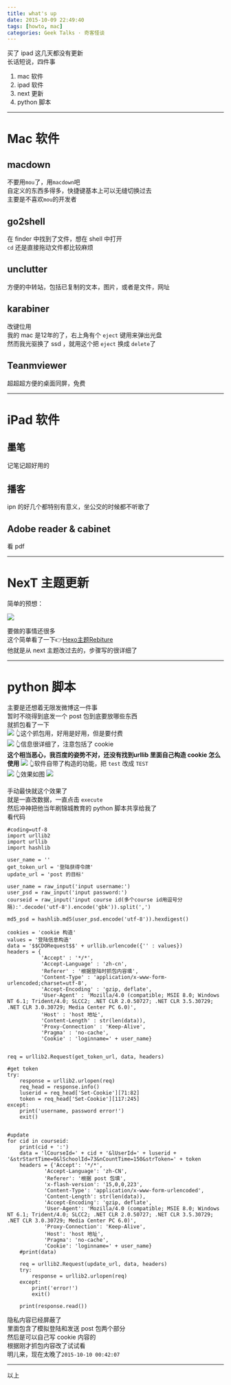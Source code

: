 ```yaml
---
title: what's up
date: 2015-10-09 22:49:40
tags: [howto, mac]
categories: Geek Talks · 奇客怪谈
---
```

买了 ipad 这几天都没有更新  
长话短说，四件事  
1. mac 软件
2. ipad 软件
3. next 更新
4. python 脚本  
  

<!--more-->
***
# Mac 软件
## macdown
不要用`mou`了，用`macdown`吧  
自定义的东西多得多，快捷键基本上可以无缝切换过去  
主要是不喜欢`mou`的开发者  
## go2shell
在 finder 中找到了文件，想在 shell 中打开  
`cd` 还是直接拖动文件都比较麻烦
## unclutter
方便的中转站，包括已复制的文本，图片，或者是文件，网址
## karabiner
改键位用  
我的 mac 是12年的了，右上角有个 `eject` 键用来弹出光盘  
然而我光驱换了 ssd ，就用这个把 `eject` 换成 `delete`了
## Teanmviewer
超超超方便的桌面同屏，免费
*** 
# iPad 软件
## 墨笔
记笔记超好用的
## 播客
ipn 的好几个都特别有意义，坐公交的时候都不听歌了
## Adobe reader & cabinet
看 pdf
***
# NexT 主题更新
简单的预想：  

![](//ww1.sinaimg.cn/large/a243ad6cjw1ewvaglhr5sj20j60chmz7.jpg)

要做的事情还很多  
这个简单看了一下👉[Hexo主题Rebiture](//zodiacg.net/2015/05/hexo-theme-rebiture/)  
他就是从 next 主题改过去的，步骤写的很详细了
***
# python 脚本
主要是还想着无限发微博这一件事  
暂时不晓得到底发一个 post 包到底要放哪些东西  
就抓包看了一下  
![](//ww4.sinaimg.cn/large/a243ad6cjw1ewvauk3ec3j20ja09ujsz.jpg)
👆这个抓包用，好用是好用，但是要付费  
![](//ww2.sinaimg.cn/large/a243ad6cjw1ewvd57mlykj20m908ewfg.jpg)
👆信息很详细了，注意包括了 cookie  
**这个相当恶心，我百度的姿势不对，还没有找到urllib 里面自己构造 cookie 怎么使用**
![](//ww1.sinaimg.cn/large/a243ad6cjw1ewvauio5twj20p70cudhi.jpg)
👆软件自带了构造的功能，把 `test` 改成 `TEST`  
![](//ww2.sinaimg.cn/large/a243ad6cjw1ewvaugoysmj208i0a074u.jpg)
👆效果如图
![](//ww3.sinaimg.cn/large/a243ad6cjw1ewvb0cekgdj20hb0nb40h.jpg)

手动最快就这个效果了  
就是一直改数据，一直点击 `execute`  
然后冲神把他当年刷锦城教育的 python 脚本共享给我了  
看代码
```
#coding=utf-8
import urllib2
import urllib
import hashlib

user_name = ''
get_token_url = '登陆获得令牌'
update_url = 'post 的目标'

user_name = raw_input('input username:')
user_psd = raw_input('input password:')
courseid = raw_input('input course id(多个course id用逗号分隔):'.decode('utf-8').encode('gbk')).split(',')

md5_psd = hashlib.md5(user_psd.encode('utf-8')).hexdigest()

cookies = 'cookie 构造'
values = '登陆信息构造'
data = '$$CDORequest$$' + urllib.urlencode({'' : values})
headers = {
           'Accept' : '*/*',
           'Accept-Language' : 'zh-cn',
           'Referer' : '根据登陆时抓包内容填',
           'Content-Type' : 'application/x-www-form-urlencoded;charset=utf-8',
           'Accept-Encoding' : 'gzip, deflate',
           'User-Agent' : 'Mozilla/4.0 (compatible; MSIE 8.0; Windows NT 6.1; Trident/4.0; SLCC2; .NET CLR 2.0.50727; .NET CLR 3.5.30729; .NET CLR 3.0.30729; Media Center PC 6.0)',
           'Host' : 'host 地址',
           'Content-Length' : str(len(data)),
           'Proxy-Connection' : 'Keep-Alive',
           'Pragma' : 'no-cache',
           'Cookie' : 'loginname=' + user_name}


req = urllib2.Request(get_token_url, data, headers)

#get token
try:
    response = urllib2.urlopen(req)
    req_head = response.info()
    luserid = req_head['Set-Cookie'][71:82]
    token = req_head['Set-Cookie'][117:245]
except:
    print('username, password error!')
    exit()


#update
for cid in courseid:
    print(cid + ':')
    data = 'lCourseId=' + cid + '&lUserId=' + luserid + '&strStartTime=0&lSchoolId=73&nCountTime=150&strToken=' + token
    headers = {'Accept': '*/*',
            'Accept-Language': 'zh-CN',
            'Referer': '根据 post 包填',
            'x-flash-version': '15,0,0,223',
            'Content-Type': 'application/x-www-form-urlencoded',
            'Content-Length': str(len(data)),
            'Accept-Encoding': 'gzip, deflate',
            'User-Agent': 'Mozilla/4.0 (compatible; MSIE 8.0; Windows NT 6.1; Trident/4.0; SLCC2; .NET CLR 2.0.50727; .NET CLR 3.5.30729; .NET CLR 3.0.30729; Media Center PC 6.0)',
            'Proxy-Connection': 'Keep-Alive',
            'Host': 'host 地址',
            'Pragma': 'no-cache',
            'Cookie': 'loginname=' + user_name}
    #print(data)

    req = urllib2.Request(update_url, data, headers)
    try:
        response = urllib2.urlopen(req)
    except:
        print('error!')
        exit()

    print(response.read())

```
隐私内容已经屏蔽了  
里面包含了模拟登陆和发送 post 包两个部分  
然后是可以自己写 cookie 内容的  
根据刚才抓包内容改了试试看  
明儿来，现在太晚了`2015-10-10 00:42:07`
***
以上

